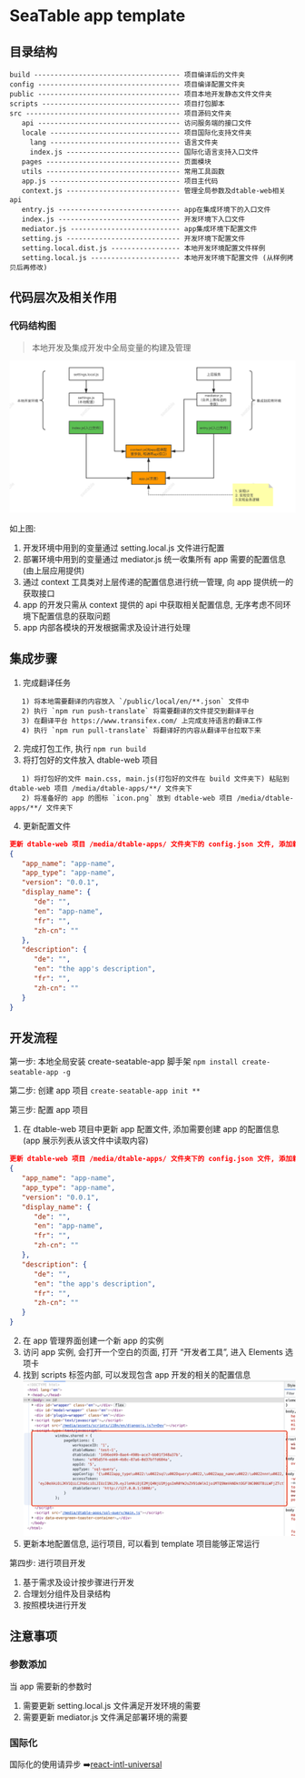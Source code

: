 # SeaTable app template

## 目录结构

```
build ------------------------------------ 项目编译后的文件夹
config ----------------------------------- 项目编译配置文件夹
public ----------------------------------- 项目本地开发静态文件文件夹
scripts ---------------------------------- 项目打包脚本
src -------------------------------------- 项目源码文件夹
   api ----------------------------------- 访问服务端的接口文件
   locale -------------------------------- 项目国际化支持文件夹
     lang -------------------------------- 语言文件夹
     index.js ---------------------------- 国际化语言支持入口文件
   pages --------------------------------- 页面模块
   utils --------------------------------- 常用工具函数
   app.js -------------------------------- 项目主代码
   context.js ---------------------------- 管理全局参数及dtable-web相关api
   entry.js ------------------------------ app在集成环境下的入口文件
   index.js ------------------------------ 开发环境下入口文件
   mediator.js --------------------------- app集成环境下配置文件
   setting.js ---------------------------- 开发环境下配置文件
   setting.local.dist.js ----------------- 本地开发环境配置文件样例
   setting.local.js ---------------------- 本地开发环境下配置文件 (从样例拷贝后再修改)
```
## 代码层次及相关作用

### 代码结构图
> 本地开发及集成开发中全局变量的构建及管理

![你好](./public/media/images/seatable-app-template.png)

如上图: 
1. 开发环境中用到的变量通过 setting.local.js 文件进行配置
2. 部署环境中用到的变量通过 mediator.js 统一收集所有 app 需要的配置信息(由上层应用提供)
3. 通过 context 工具类对上层传递的配置信息进行统一管理, 向 app 提供统一的获取接口
4. app 的开发只需从 context 提供的 api 中获取相关配置信息, 无序考虑不同环境下配置信息的获取问题
5. app 内部各模块的开发根据需求及设计进行处理

## 集成步骤

1. 完成翻译任务
```
   1) 将本地需要翻译的内容放入 `/public/local/en/**.json` 文件中
   2) 执行 `npm run push-translate` 将需要翻译的文件提交到翻译平台
   3) 在翻译平台 https://www.transifex.com/ 上完成支持语言的翻译工作
   4) 执行 `npm run pull-translate` 将翻译好的内容从翻译平台拉取下来
```

2. 完成打包工作, 执行 `npm run build`
3. 将打包好的文件放入 dtable-web 项目
```
   1) 将打包好的文件 main.css, main.js(打包好的文件在 build 文件夹下) 粘贴到 dtable-web 项目 /media/dtable-apps/**/ 文件夹下
   2) 将准备好的 app 的图标 `icon.png` 放到 dtable-web 项目 /media/dtable-apps/**/ 文件夹下
```
4. 更新配置文件
```json
更新 dtable-web 项目 /media/dtable-apps/ 文件夹下的 config.json 文件, 添加新的 app 的配置内容
{
   "app_name": "app-name",
   "app_type": "app-name",
   "version": "0.0.1",
   "display_name": {
      "de": "",
      "en": "app-name",
      "fr": "",
      "zh-cn": ""
   },
   "description": {
      "de": "",
      "en": "the app's description",
      "fr": "",
      "zh-cn": ""
   }
}
```

## 开发流程

第一步: 本地全局安装 create-seatable-app 脚手架
`npm install create-seatable-app -g`

第二步: 创建 app 项目
`create-seatable-app init **`

第三步: 配置 app 项目
1. 在 dtable-web 项目中更新 app 配置文件, 添加需要创建 app 的配置信息(app 展示列表从该文件中读取内容)
```json
更新 dtable-web 项目 /media/dtable-apps/ 文件夹下的 config.json 文件, 添加新的 app 的配置内容
{
   "app_name": "app-name",
   "app_type": "app-name",
   "version": "0.0.1",
   "display_name": {
      "de": "",
      "en": "app-name",
      "fr": "",
      "zh-cn": ""
   },
   "description": {
      "de": "",
      "en": "the app's description",
      "fr": "",
      "zh-cn": ""
   }
}
```
2. 在 app 管理界面创建一个新 app 的实例
3. 访问 app 实例, 会打开一个空白的页面, 打开 “开发者工具”, 进入 Elements 选项卡
4. 找到 scripts 标签内部, 可以发现包含 app 开发的相关的配置信息  
![你好](./public/media/images/global-variable.png)
1. 更新本地配置信息, 运行项目, 可以看到 template 项目能够正常运行

第四步: 进行项目开发
1. 基于需求及设计按步骤进行开发
2. 合理划分组件及目录结构
3. 按照模块进行开发

## 注意事项

### 参数添加
当 app 需要新的参数时
1. 需要更新 setting.local.js 文件满足开发环境的需要
2. 需要更新 mediator.js 文件满足部署环境的需要

### 国际化

国际化的使用请异步 ➡️[react-intl-universal](https://github.com/alibaba/react-intl-universal)